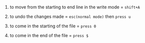 1. to move from the starting to end line in the write mode = ```shift+A```

2. to undo the changes made = ```esc(normal mode)``` then ```press u```

3. to come in the starting of the file = ```press 0```

4. to come in the end of the file = ```press $``` 
